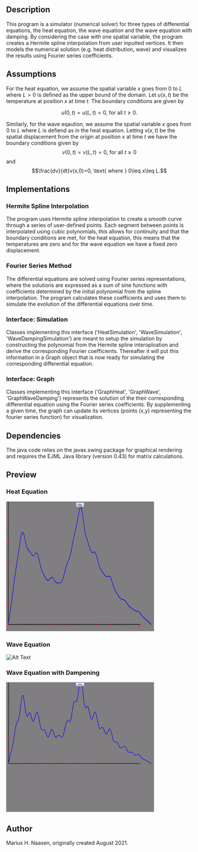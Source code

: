 ## Description

This program is a simulator (numerical solver) for three types of differential equations, the heat equation, the wave equation and the wave equation with damping. By considering the case with one spatial variable, the program creates a Hermite spline interpolation from user inputted vertices. It then models the numerical solution (e.g. heat distribution, wave) and visualizes the results using Fourier series coefficients.

## Assumptions

For the heat equation, we assume the spatial variable $x$ goes from $0$ to $L$ where $L>0$ is defined as the upper bound of the domain. Let $u(x,t)$ be the temperature at position $x$ at time $t$. The boundary conditions are given by

$$u(0,t) = u(L,t) = 0\text{, for all } t\ge0.$$

Similarly, for the wave eqaution, we assume the spatial variable $x$ goes from $0$ to $L$ where $L$ is defiend as in the heat equation. Letting $v(x,t)$ be the spatial displacement from the origin at position $x$ at time $t$ we have the boundary conditions given by
$$v(0,t) = v(L,t) = 0\text{, for all } t\ge0$$
and
$$\frac{dv}{dt}v(x,0)=0, \text{ where } 0\leq x\leq L.$$

## Implementations

### Hermite Spline Interpolation

The program uses Hermite spline interpolation to create a smooth curve through a series of user-defined points. Each segment between points is interpolated using cubic polynomials, this allows for continuity and that the boundary conditions are met, for the heat equation, this means that the temperatures are zero and for the wave equation we have a fixed zero displacement.

### Fourier Series Method

The differential equations are solved using Fourier series representations, where the solutions are expressed as a sum of sine functions with coefficients determined by the initial polynomial from the spline interpolation. The program calculates these coefficients and uses them to simulate the evolution of the differential equations over time.

### Interface: Simulation
Classes implementing this interface ('HeatSimulation', 'WaveSimulation', 'WaveDampingSimulation') are meant to setup the simulation by constructing the polynomial from the Hermite spline interoploation and derive the corresponding Fourier coefficients. Thereafter it will put this information in a Graph object that is now ready for simulating the corresponding differential equation. 

### Interface: Graph
Classes implementing this interface ('GraphHeat', 'GraphWave', 'GraphWaveDamping') represents the solution of the their corresponding differential equation using the Fourier series coefficients. By supplementing a given time, the graph can update its vertices (points (x,y) representing the fourier series function) for visualization.

## Dependencies

The java code relies on the javax.swing package for graphical rendering and requires the EJML Java library (version 0.43) for matrix calculations.

## Preview

### Heat Equation
<img src="assets/preview-heat.gif" alt="Alt Text" width="400" height="350" />

### Wave Equation
<img src="assets/preview-wave.gif" alt="Alt Text" width="400" height="350" />

### Wave Equation with Dampening
<img src="assets/preview-wavedamp.gif" alt="Alt Text" width="400" height="350" />

## Author
Marius H. Naasen, originally created August 2021.
